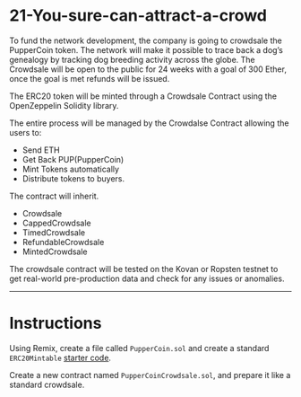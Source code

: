 # 21-You-sure-can-attract-a-crowd

To fund the network development, the company is going to crowdsale the PupperCoin token. The network will make it possible to trace back a dog’s genealogy by tracking dog breeding activity across the globe.  The Crowdsale will be open to the public for 24 weeks with a goal of 300 Ether, once the goal is met refunds will be issued. 

The ERC20 token will be minted through a Crowdsale Contract using the OpenZeppelin Solidity library.

The entire process will be managed by the Crowdalse Contract allowing the users to:
  * Send ETH
  * Get Back PUP(PupperCoin)
  * Mint Tokens automatically
  * Distribute tokens to buyers.
 
The contract will inherit. 
  * Crowdsale
  * CappedCrowdsale
  * TimedCrowdsale 
  * RefundableCrowdsale
  * MintedCrowdsale
  
The crowdsale contract will be tested on the Kovan or Ropsten testnet to get real-world pre-production data and check for any issues or anomalies.

---
# Instructions

Using Remix, create a file called `PupperCoin.sol` and create a standard `ERC20Mintable` 
[starter code](../Starter-Code/PupperCoin.sol).

Create a new contract named `PupperCoinCrowdsale.sol`, and prepare it like a standard crowdsale.
